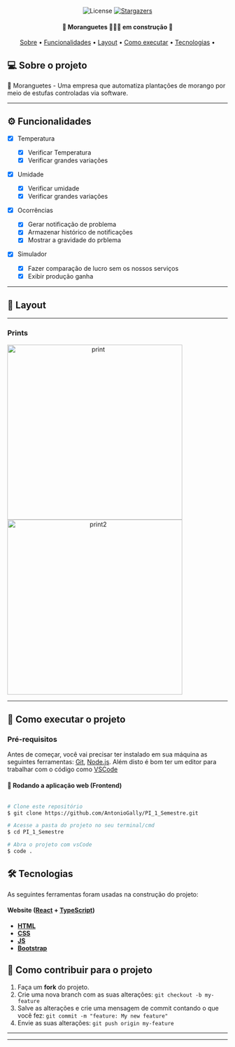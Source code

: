 <p align="center">
   <img alt="License" src="https://img.shields.io/badge/license-MIT-brightgreen">
   <a href="https://github.com/AntonioGally/PI_1_Semestre/stargazers">
    <img alt="Stargazers" src="https://img.shields.io/github/stars/AntonioGally/PI_1_Semestre?style=social">
  </a>

</p>
<!-- 
<h1 align="center">
    <img alt="Nasa API Project Banner" title="Banner" src="./src/assets/readme/banner.jpeg" />
</h1> -->

<h4 align="center"> 
	🚧 Moranguetes 🍓🍓🍓 em construção  🚧
</h4>

<p align="center">
 <a href="#-sobre-o-projeto">Sobre</a> •
 <a href="#-funcionalidades">Funcionalidades</a> •
 <a href="#-layout">Layout</a> • 
 <a href="#-como-executar-o-projeto">Como executar</a> • 
 <a href="#-tecnologias">Tecnologias</a> • 
</p>

## 💻 Sobre o projeto

🍓 Moranguetes - Uma empresa que automatiza plantações de morango por meio de estufas controladas via software.

---

## ⚙️ Funcionalidades

- [x] Temperatura

  - [x] Verificar Temperatura
  - [x] Verificar grandes variações

- [x] Umidade

  - [x] Verificar umidade
  - [x] Verificar grandes variações

- [x] Ocorrências

  - [x] Gerar notificação de problema
  - [x] Armazenar histórico de notificações
  - [x] Mostrar a gravidade do prblema

- [x] Simulador

  - [x] Fazer comparação de lucro sem os nossos serviços
  - [x] Exibir produção ganha

---

## 🎨 Layout

---

### Prints

<p align="center" style="display: flex; align-items: flex-start; justify-content: center; flex-direction:column;">
  <img alt="print" title="#print" src="./prints/print1.jpeg" width="400px">
  <img alt="print2" title="#print2" src="./prints/printSimulador.jpeg" width="400px">
</p>

---

## 🚀 Como executar o projeto

### Pré-requisitos

Antes de começar, você vai precisar ter instalado em sua máquina as seguintes ferramentas:
[Git](https://git-scm.com), [Node.js](https://nodejs.org/en/).
Além disto é bom ter um editor para trabalhar com o código como [VSCode](https://code.visualstudio.com/)

#### 🧭 Rodando a aplicação web (Frontend)

```bash

# Clone este repositório
$ git clone https://github.com/AntonioGally/PI_1_Semestre.git

# Acesse a pasta do projeto no seu terminal/cmd
$ cd PI_1_Semestre

# Abra o projeto com vsCode
$ code .

```

## 🛠 Tecnologias

As seguintes ferramentas foram usadas na construção do projeto:

#### **Website** ([React](https://reactjs.org/) + [TypeScript](https://www.typescriptlang.org/))

- **[HTML](https://www.w3schools.com/html/)**
- **[CSS](https://www.w3schools.com/css/)**
- **[JS](https://developer.mozilla.org/pt-BR/docs/Web/JavaScript)**
- **[Bootstrap](https://getbootstrap.com)**

## 💪 Como contribuir para o projeto

1. Faça um **fork** do projeto.
2. Crie uma nova branch com as suas alterações: `git checkout -b my-feature`
3. Salve as alterações e crie uma mensagem de commit contando o que você fez: `git commit -m "feature: My new feature"`
4. Envie as suas alterações: `git push origin my-feature`

---

<!-- ## 🦸 Autor

<a href="https://www.antoniogally.tk/#/">
 <img style="border-radius: 50%;" src="https://avatars.githubusercontent.com/u/68209906?s=400&u=9aff0928539caef8c416bd5af1fea76714ac8fb6&v=4" width="100px;" alt=""/>
 <br />
 <br /> -->

---


 
